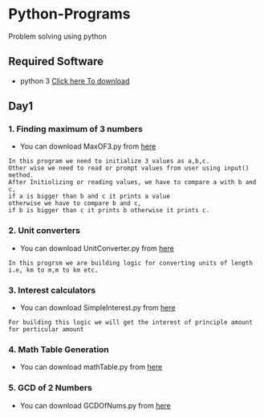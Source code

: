 # Python-Programs
Problem solving using python

## Required Software
- python 3 [Click here To download](https://www.python.org/downloads/)

## Day1
### 1. Finding maximum of 3 numbers

- You can download MaxOF3.py from [here](https://github.com/SkBadulla/Python-Programs/blob/master/MaxOf3.py)
```
In this program we need to initialize 3 values as a,b,c.
Other wise we need to read or prompt values from user using input() method.
After Initiolizing or reading values, we have to compare a with b and c, 
if a is bigger than b and c it prints a value
otherwise we have to compare b and c, 
if b is bigger than c it prints b otherwise it prints c.
```

### 2. Unit converters

- You can download UnitConverter.py from [here](https://github.com/SkBadulla/Python-Programs/blob/master/UnitConverter.py)

```
In this progrsm we are building logic for converting units of length i.e, km to m,m to km etc.
```

### 3.  Interest calculators

- You can download SimpleInterest.py from [here](https://github.com/SkBadulla/Python-Programs/blob/master/SimpleInterest.py)

```
For building this logic we will get the interest of principle amount for perticular amount
```

### 4.  Math Table Generation

- You can download mathTable.py from [here](https://github.com/SkBadulla/Python-Programs/blob/master/mathTable.py)

### 5.  GCD of 2 Numbers

- You can download GCDOfNums.py from [here](https://github.com/SkBadulla/Python-Programs/blob/master/gcdOfNums.py)

